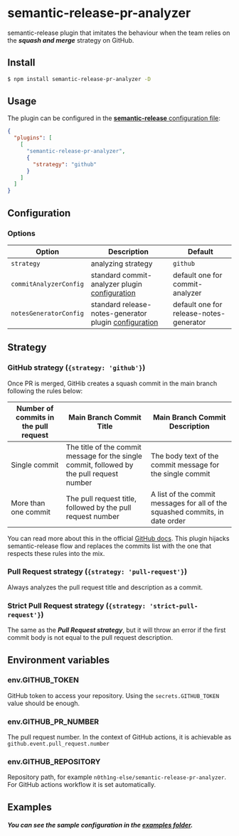 # **semantic-release-pr-analyzer**

semantic-release plugin that imitates the behaviour when the team relies on the **_squash and merge_** strategy
on GitHub.

## Install

```bash
$ npm install semantic-release-pr-analyzer -D
```

## Usage

The plugin can be configured in the [**semantic-release** configuration file](https://github.com/semantic-release/semantic-release/blob/master/docs/usage/configuration.md#configuration):

```json
{
  "plugins": [
    [
      "semantic-release-pr-analyzer",
      {
        "strategy": "github"
      }
    ]
  ]
}
```

## Configuration

### Options

| Option                 | Description                                                                                                                        | Default                                 |
| ---------------------- | ---------------------------------------------------------------------------------------------------------------------------------- | --------------------------------------- |
| `strategy`             | analyzing strategy                                                                                                                 | `github`                                |
| `commitAnalyzerConfig` | standard commit-analyzer plugin [configuration](https://github.com/semantic-release/commit-analyzer#configuration)                 | default one for commit-analyzer         |
| `notesGeneratorConfig` | standard release-notes-generator plugin [configuration](https://github.com/semantic-release/release-notes-generator#configuration) | default one for release-notes-generator |

## Strategy

### GitHub strategy (`{strategy: 'github'}`)

Once PR is merged, GitHib creates a squash commit in the main branch following the rules below:

| Number of commits in the pull request | Main Branch Commit Title                                                                   | Main Branch Commit Description                                               |
| ------------------------------------- | ------------------------------------------------------------------------------------------ | ---------------------------------------------------------------------------- |
| Single commit                         | The title of the commit message for the single commit, followed by the pull request number | The body text of the commit message for the single commit                    |
| More than one commit                  | The pull request title, followed by the pull request number                                | A list of the commit messages for all of the squashed commits, in date order |

You can read more about this in the official
[GitHub docs](https://docs.github.com/en/pull-requests/collaborating-with-pull-requests/incorporating-changes-from-a-pull-request/about-pull-request-merges#merge-message-for-a-squash-merge).
This plugin hijacks semantic-release flow and replaces the commits list with the one that respects these rules
into the mix.

### Pull Request strategy (`{strategy: 'pull-request'}`)

Always analyzes the pull request title and description as a commit.

### Strict Pull Request strategy (`{strategy: 'strict-pull-request'}`)

The same as the **_Pull Request strategy_**, but it will throw an error if the first commit body is not equal
to the pull request description.

## Environment variables

### env.GITHUB_TOKEN

GitHub token to access your repository. Using the `secrets.GITHUB_TOKEN` value should be enough.

### env.GITHUB_PR_NUMBER

The pull request number. In the context of GitHub actions, it is achievable as `github.event.pull_request.number`

### env.GITHUB_REPOSITORY

Repository path, for example `n0th1ng-else/semantic-release-pr-analyzer`. For GitHub actions workflow it is
set automatically.

## Examples

##### You can see the sample configuration in the [examples folder](https://github.com/n0th1ng-else/semantic-release-pr-analyzer/tree/main/examples).
